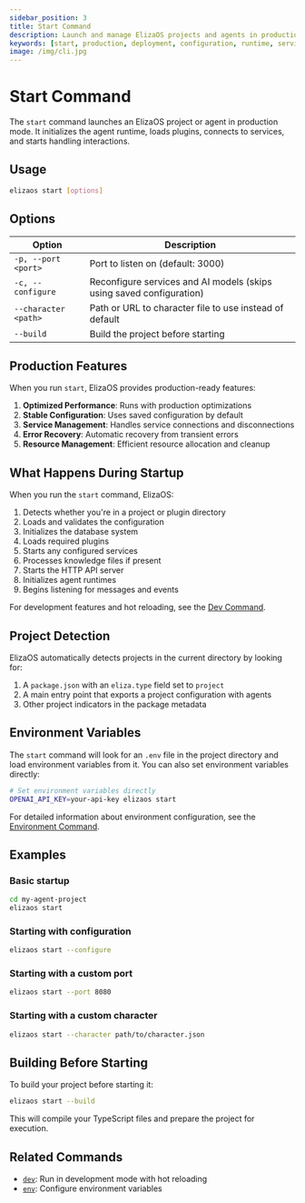 ```yaml
---
sidebar_position: 3
title: Start Command
description: Launch and manage ElizaOS projects and agents in production mode
keywords: [start, production, deployment, configuration, runtime, services, agents]
image: /img/cli.jpg
---
```


# Start Command

The `start` command launches an ElizaOS project or agent in production mode. It initializes the agent runtime, loads plugins, connects to services, and starts handling interactions.

## Usage

```bash
elizaos start [options]
```

## Options

| Option               | Description                                                          |
| -------------------- | -------------------------------------------------------------------- |
| `-p, --port <port>`  | Port to listen on (default: 3000)                                    |
| `-c, --configure`    | Reconfigure services and AI models (skips using saved configuration) |
| `--character <path>` | Path or URL to character file to use instead of default              |
| `--build`            | Build the project before starting                                    |

## Production Features

When you run `start`, ElizaOS provides production-ready features:

1. **Optimized Performance**: Runs with production optimizations
2. **Stable Configuration**: Uses saved configuration by default
3. **Service Management**: Handles service connections and disconnections
4. **Error Recovery**: Automatic recovery from transient errors
5. **Resource Management**: Efficient resource allocation and cleanup

## What Happens During Startup

When you run the `start` command, ElizaOS:

1. Detects whether you're in a project or plugin directory
2. Loads and validates the configuration
3. Initializes the database system
4. Loads required plugins
5. Starts any configured services
6. Processes knowledge files if present
7. Starts the HTTP API server
8. Initializes agent runtimes
9. Begins listening for messages and events

For development features and hot reloading, see the [Dev Command](./dev.md).

## Project Detection

ElizaOS automatically detects projects in the current directory by looking for:

1. A `package.json` with an `eliza.type` field set to `project`
2. A main entry point that exports a project configuration with agents
3. Other project indicators in the package metadata

## Environment Variables

The `start` command will look for an `.env` file in the project directory and load environment variables from it. You can also set environment variables directly:

```bash
# Set environment variables directly
OPENAI_API_KEY=your-api-key elizaos start
```

For detailed information about environment configuration, see the [Environment Command](./env.md).

## Examples

### Basic startup

```bash
cd my-agent-project
elizaos start
```

### Starting with configuration

```bash
elizaos start --configure
```

### Starting with a custom port

```bash
elizaos start --port 8080
```

### Starting with a custom character

```bash
elizaos start --character path/to/character.json
```

## Building Before Starting

To build your project before starting it:

```bash
elizaos start --build
```

This will compile your TypeScript files and prepare the project for execution.

## Related Commands

- [`dev`](./dev.md): Run in development mode with hot reloading
- [`env`](./env.md): Configure environment variables
